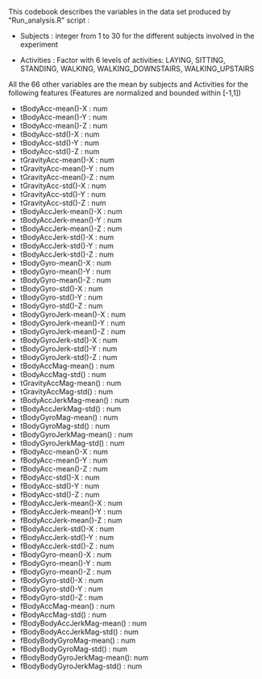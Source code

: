 This codebook describes the variables in the data set produced by "Run_analysis.R" script :

 * Subjects                   : integer from 1 to 30 for the different subjects involved in the experiment
 
 * Activities                 : Factor with 6 levels of activities: LAYING, SITTING, STANDING, WALKING, WALKING_DOWNSTAIRS, WALKING_UPSTAIRS 
 
 All the 66 other variables are the mean by subjects and Activities for the following features (Features are normalized and bounded within [-1,1]) 
 
 * tBodyAcc-mean()-X          : num
 * tBodyAcc-mean()-Y          : num
 * tBodyAcc-mean()-Z          : num
 * tBodyAcc-std()-X           : num
 * tBodyAcc-std()-Y           : num  
 * tBodyAcc-std()-Z           : num  
 * tGravityAcc-mean()-X       : num  
 * tGravityAcc-mean()-Y       : num  
 * tGravityAcc-mean()-Z       : num  
 * tGravityAcc-std()-X        : num  
 * tGravityAcc-std()-Y        : num  
 * tGravityAcc-std()-Z        : num  
 * tBodyAccJerk-mean()-X      : num  
 * tBodyAccJerk-mean()-Y      : num  
 * tBodyAccJerk-mean()-Z      : num  
 * tBodyAccJerk-std()-X       : num  
 * tBodyAccJerk-std()-Y       : num  
 * tBodyAccJerk-std()-Z       : num  
 * tBodyGyro-mean()-X         : num  
 * tBodyGyro-mean()-Y         : num  
 * tBodyGyro-mean()-Z         : num  
 * tBodyGyro-std()-X          : num  
 * tBodyGyro-std()-Y          : num  
 * tBodyGyro-std()-Z          : num 
 * tBodyGyroJerk-mean()-X     : num  
 * tBodyGyroJerk-mean()-Y     : num  
 * tBodyGyroJerk-mean()-Z     : num 
 * tBodyGyroJerk-std()-X      : num
 * tBodyGyroJerk-std()-Y      : num  
 * tBodyGyroJerk-std()-Z      : num  
 * tBodyAccMag-mean()         : num  
 * tBodyAccMag-std()          : num  
 * tGravityAccMag-mean()      : num  
 * tGravityAccMag-std()       : num  
 * tBodyAccJerkMag-mean()     : num 
 * tBodyAccJerkMag-std()      : num  
 * tBodyGyroMag-mean()        : num  
 * tBodyGyroMag-std()         : num  
 * tBodyGyroJerkMag-mean()    : num  
 * tBodyGyroJerkMag-std()     : num  
 * fBodyAcc-mean()-X          : num  
 * fBodyAcc-mean()-Y          : num  
 * fBodyAcc-mean()-Z          : num  
 * fBodyAcc-std()-X           : num  
 * fBodyAcc-std()-Y           : num  
 * fBodyAcc-std()-Z           : num  
 * fBodyAccJerk-mean()-X      : num  
 * fBodyAccJerk-mean()-Y      : num  
 * fBodyAccJerk-mean()-Z      : num  
 * fBodyAccJerk-std()-X       : num  
 * fBodyAccJerk-std()-Y       : num  
 * fBodyAccJerk-std()-Z       : num  
 * fBodyGyro-mean()-X         : num  
 * fBodyGyro-mean()-Y         : num  
 * fBodyGyro-mean()-Z         : num  
 * fBodyGyro-std()-X          : num  
 * fBodyGyro-std()-Y          : num
 * fBodyGyro-std()-Z          : num
 * fBodyAccMag-mean()         : num
 * fBodyAccMag-std()          : num
 * fBodyBodyAccJerkMag-mean() : num
 * fBodyBodyAccJerkMag-std()  : num
 * fBodyBodyGyroMag-mean()    : num
 * fBodyBodyGyroMag-std()     : num
 * fBodyBodyGyroJerkMag-mean(): num
 * fBodyBodyGyroJerkMag-std() : num
